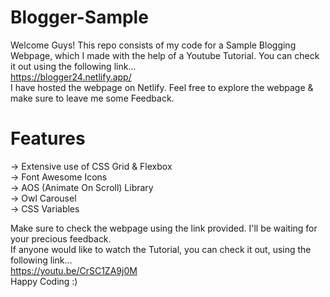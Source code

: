 # Blogger-Sample
Welcome Guys! This repo consists of my code for a Sample Blogging Webpage, which I made with the help of a Youtube Tutorial. You can check it out using the following link...  
https://blogger24.netlify.app/     
I have hosted the webpage on Netlify. Feel free to explore the webpage & make sure to leave me some Feedback.  

# Features
-> Extensive use of CSS Grid & Flexbox  
-> Font Awesome Icons  
-> AOS (Animate On Scroll) Library  
-> Owl Carousel  
-> CSS Variables
  
Make sure to check the webpage using the link provided. I'll be waiting for your precious feedback.  
If anyone would like to watch the Tutorial, you can check it out, using the following link...   
https://youtu.be/CrSC1ZA9j0M   
Happy Coding :)

